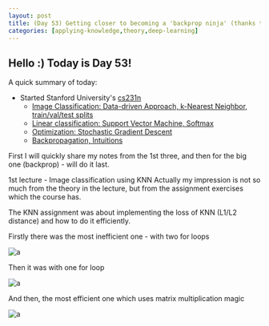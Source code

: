 ```yaml
---
layout: post
title: (Day 53) Getting closer to becoming a 'backprop ninja' (thanks to Stanford Uni's cs231n assignments)
categories: [applying-knowledge,theory,deep-learning]
---
```


## Hello :) Today is Day 53!
A quick summary of today:
* Started Stanford University's [cs231n](https://cs231n.github.io/)
  * [Image Classification: Data-driven Approach, k-Nearest Neighbor, train/val/test splits](https://cs231n.github.io/classification/)
  * [Linear classification: Support Vector Machine, Softmax](https://cs231n.github.io/linear-classify/)
  * [Optimization: Stochastic Gradient Descent](https://cs231n.github.io/optimization-1/)
  * [Backpropagation, Intuitions](https://cs231n.github.io/optimization-2/)

First I will quickly share my notes from the 1st three, and then for the big one (backprop) - will do it last.

1st lecture - Image classification using KNN
Actually my impression is not so much from the theory in the lecture, but from the assignment exercises which the course has. 

The KNN assignment was about implementing the loss of KNN (L1/L2 distance) and how to do it efficiently. 

Firstly there was the most inefficient one - with two for loops

![a](https://blogger.googleusercontent.com/img/a/AVvXsEgBxdteU9X-a6cq-N-JIdWhwmAj7OLZXewPFBW5AZjEDvTh5_tYpQOlwQvYX0tXdJGY0TP2p5VjTHCTM01P2jAlm7fa2YkSwgsoota9cvj4O5as-mmE4zTaKVtmEJV4R61eVD8BmQfNJyIm0bxcW5gtqy_uQRIv4mBNN-JFE85uWZEdvN8_6-9Ac6WWpkP7)

Then it was with one for loop

![a](https://blogger.googleusercontent.com/img/a/AVvXsEgk0OCj_DkIyM69INv3vEFrnW_pFIhAoQEdF3KZUxnyB3vPDypPQeWfEWO3kaDkP00swmZ1GMe23yFAwwlxf-Uc-tSTqDT-eXbNt8izImDPbFCZ6gRnUDT0CVkzX3zIfvYv3ZuBYDnSc8lELtodGOg_S6exHBdYTzMaQz2-GzlIAKRTzbC3XOFao5jc1Gzz)

And then, the most efficient one which uses matrix multiplication magic

![a](https://blogger.googleusercontent.com/img/a/AVvXsEirDSwFbTeiRJB-l8Fx9sjngVLOyPcEtZZljrD5jZh1nmbFnOK2TYkSZtsm6Y1W4Nm3RExZylaT8Kg9QcApFC8UCwrEQR7cRlS27SPTHFRBMekcQT7WMiIgLNCJhh_1T01lmlFhMw1CxsyDntw8vwmaVaSKqBlc-h9BKqZbbl7e5p9RgBim0JZa_qtzOZm1)

























